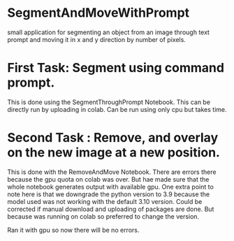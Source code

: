 # SegmentAndMoveWithPrompt
small application for segmenting an object from an image through text prompt and moving it in x and y direction by number of pixels.

# First Task: Segment using command prompt.
This is done using the SegmentThroughPrompt Notebook. This can be directly run by uploading in colab. Can be run using only cpu but takes time.

# Second Task : Remove, and overlay on the new image at a new position.
This is done with the RemoveAndMove Notebook. There are errors there because the gpu quota on colab was over. But hae made sure that the whole notebook generates output with available gpu. One extra point to note here is that we downgrade the python version to 3.9 because the model used was not working with the default 3.10 version. Could be corrected if manual download and uploading of packages are done. But because was running on colab so preferred to change the version.

Ran it with gpu so now there will be no errors.
